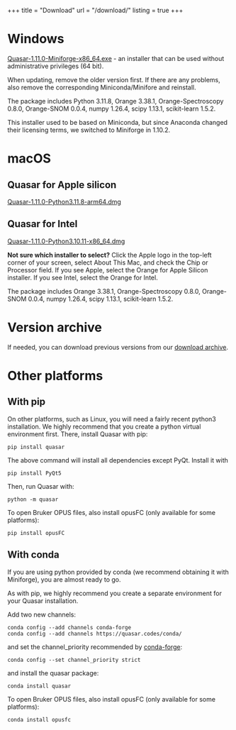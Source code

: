 +++
title = "Download"
url = "/download/"
listing = true
+++

Windows
=======

[Quasar-1.11.0-Miniforge-x86_64.exe](https://download.biolab.si/download/files/quasar/Quasar-1.11.0-Miniforge-x86_64.exe) - an
installer that can be used without administrative privileges (64 bit).

When updating, remove the older version first. If there are any problems, also remove the corresponding Miniconda/Minifore and reinstall.

The package includes Python 3.11.8,
Orange 3.38.1, Orange-Spectroscopy 0.8.0, Orange-SNOM 0.0.4,
numpy 1.26.4, scipy 1.13.1, scikit-learn 1.5.2.

This installer used to be based on Miniconda, but since Anaconda changed their licensing terms, we switched to Miniforge in 1.10.2.

macOS
=====

Quasar for Apple silicon
------------------------

[Quasar-1.11.0-Python3.11.8-arm64.dmg](https://download.biolab.si/download/files/quasar/Quasar-1.11.0-Python3.11.8-arm64.dmg)


Quasar for Intel
----------------

[Quasar-1.11.0-Python3.10.11-x86_64.dmg](https://download.biolab.si/download/files/quasar/Quasar-1.11.0-Python3.10.11-x86_64.dmg)

**Not sure which installer to select?** Click the Apple logo in the top-left corner of your screen, select About This Mac, and check the Chip or Processor field. If you see Apple, select the Orange for Apple Silicon installer. If you see Intel, select the Orange for Intel.

The package includes
Orange 3.38.1, Orange-Spectroscopy 0.8.0, Orange-SNOM 0.0.4,
numpy 1.26.4, scipy 1.13.1, scikit-learn 1.5.2.

Version archive
===============

If needed, you can download previous versions from our [download archive](https://download.biolab.si/download/files/quasar/).

Other platforms
===============

With pip
--------

On other platforms, such as Linux, you will need a fairly recent python3 installation.
We highly recommend that you create a python virtual environment first. 
There, install Quasar with pip:

    pip install quasar
    
The above command will install all dependencies except PyQt. Install it with

    pip install PyQt5

Then, run Quasar with:

    python -m quasar

To open Bruker OPUS files, also install opusFC (only available for some platforms):

    pip install opusFC

With conda
----------

If you are using python provided by conda (we recommend obtaining it with Miniforge), you are almost ready to go.

As with pip, we highly recommend you create a separate environment for your Quasar installation.

Add two new channels:

    conda config --add channels conda-forge
    conda config --add channels https://quasar.codes/conda/

and set the channel_priority recommended by [conda-forge](https://conda-forge.org/docs/user/tipsandtricks.html#how-to-fix-it):

    conda config --set channel_priority strict

and install the quasar package:

    conda install quasar

To open Bruker OPUS files, also install opusFC (only available for some platforms):

    conda install opusfc

